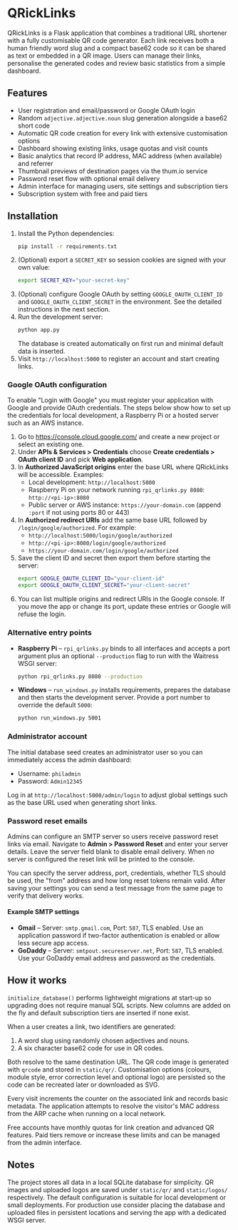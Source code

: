 # QRickLinks

QRickLinks is a Flask application that combines a traditional URL shortener with a fully customisable QR code generator.  Each link receives both a human friendly word slug and a compact base62 code so it can be shared as text or embedded in a QR image.  Users can manage their links, personalise the generated codes and review basic statistics from a simple dashboard.

## Features

- User registration and email/password or Google OAuth login
- Random `adjective.adjective.noun` slug generation alongside a base62 short code
- Automatic QR code creation for every link with extensive customisation options
- Dashboard showing existing links, usage quotas and visit counts
- Basic analytics that record IP address, MAC address (when available) and referrer
- Thumbnail previews of destination pages via the thum.io service
- Password reset flow with optional email delivery
- Admin interface for managing users, site settings and subscription tiers
- Subscription system with free and paid tiers

## Installation

1. Install the Python dependencies:
   ```bash
   pip install -r requirements.txt
   ```
2. (Optional) export a `SECRET_KEY` so session cookies are signed with your own value:
   ```bash
   export SECRET_KEY="your-secret-key"
   ```
3. (Optional) configure Google OAuth by setting `GOOGLE_OAUTH_CLIENT_ID` and `GOOGLE_OAUTH_CLIENT_SECRET` in the environment. See the detailed instructions in the next section.
4. Run the development server:
   ```bash
   python app.py
   ```
   The database is created automatically on first run and minimal default data is inserted.
5. Visit `http://localhost:5000` to register an account and start creating links.

### Google OAuth configuration

To enable "Login with Google" you must register your application with Google and
provide OAuth credentials. The steps below show how to set up the credentials
for local development, a Raspberry&nbsp;Pi or a hosted server such as an AWS
instance.

1. Go to <https://console.cloud.google.com/> and create a new project or select
   an existing one.
2. Under **APIs & Services > Credentials** choose **Create credentials > OAuth
   client ID** and pick **Web application**.
3. In **Authorized JavaScript origins** enter the base URL where QRickLinks will
   be accessible. Examples:
   - Local development: `http://localhost:5000`
   - Raspberry&nbsp;Pi on your network running `rpi_qrlinks.py 8080`:
     `http://<pi-ip>:8080`
   - Public server or AWS instance: `https://your-domain.com` (append `:port` if
     not using ports 80 or 443)
4. In **Authorized redirect URIs** add the same base URL followed by
   `/login/google/authorized`. For example:
   - `http://localhost:5000/login/google/authorized`
   - `http://<pi-ip>:8080/login/google/authorized`
   - `https://your-domain.com/login/google/authorized`
5. Save the client ID and secret then export them before starting the server:
   ```bash
   export GOOGLE_OAUTH_CLIENT_ID="your-client-id"
   export GOOGLE_OAUTH_CLIENT_SECRET="your-client-secret"
   ```
6. You can list multiple origins and redirect URIs in the Google console. If you
   move the app or change its port, update these entries or Google will refuse
   the login.

### Alternative entry points

- **Raspberry&nbsp;Pi** – `rpi_qrlinks.py` binds to all interfaces and accepts a port argument plus an optional `--production` flag to run with the Waitress WSGI server:
  ```bash
  python rpi_qrlinks.py 8080 --production
  ```
- **Windows** – `run_windows.py` installs requirements, prepares the database and then starts the development server. Provide a port number to override the default `5000`:
  ```bash
  python run_windows.py 5001
  ```

### Administrator account

The initial database seed creates an administrator user so you can immediately access the admin dashboard:

* Username: `philadmin`
* Password: `Admin12345`

Log in at `http://localhost:5000/admin/login` to adjust global settings such as the base URL used when generating short links.

### Password reset emails

Admins can configure an SMTP server so users receive password reset links via
email. Navigate to **Admin &gt; Password Reset** and enter your server details.
Leave the server field blank to disable email delivery. When no server is
configured the reset link will be printed to the console.

You can specify the server address, port, credentials, whether TLS should be
used, the "from" address and how long reset tokens remain valid. After saving
your settings you can send a test message from the same page to verify that
delivery works.

#### Example SMTP settings

* **Gmail** – Server: `smtp.gmail.com`, Port: `587`, TLS enabled. Use an
  application password if two-factor authentication is enabled or allow less
  secure app access.
* **GoDaddy** – Server: `smtpout.secureserver.net`, Port: `587`, TLS enabled.
  Use your GoDaddy email address and password as the credentials.

## How it works

`initialize_database()` performs lightweight migrations at start-up so upgrading does not require manual SQL scripts.  New columns are added on the fly and default subscription tiers are inserted if none exist.

When a user creates a link, two identifiers are generated:

1. A word slug using randomly chosen adjectives and nouns.
2. A six character base62 code for use in QR codes.

Both resolve to the same destination URL.  The QR code image is generated with `qrcode` and stored in `static/qr/`.  Customisation options (colours, module style, error correction level and optional logo) are persisted so the code can be recreated later or downloaded as SVG.

Every visit increments the counter on the associated link and records basic metadata.  The application attempts to resolve the visitor's MAC address from the ARP cache when running on a local network.

Free accounts have monthly quotas for link creation and advanced QR features.  Paid tiers remove or increase these limits and can be managed from the admin interface.

## Notes

The project stores all data in a local SQLite database for simplicity.  QR images and uploaded logos are saved under `static/qr/` and `static/logos/` respectively.  The default configuration is suitable for local development or small deployments.  For production use consider placing the database and uploaded files in persistent locations and serving the app with a dedicated WSGI server.
